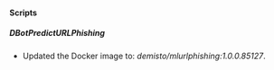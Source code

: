 
#### Scripts

##### DBotPredictURLPhishing

- Updated the Docker image to: *demisto/mlurlphishing:1.0.0.85127*.
